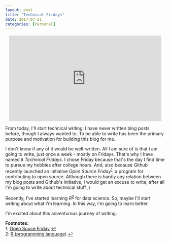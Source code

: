```yaml
---
layout: post
title: "Technical Fridays"
date: 2017-07-21
categories: [Personal]
---
```


<div style="text-align: center">
<iframe src="https://giphy.com/embed/xUPGcy1SP080IEoMkE" width="480" height="270" frameBorder="0" class="giphy-embed" allowFullScreen></iframe><p><a href="https://giphy.com/gifs/video-computer-xUPGcy1SP080IEoMkE"></a></p>
</div>

From today, I'll start technical writing. I have never written blog posts before, though I always wanted to. To be able to write has been the primary purpose and motivation for building this blog for me.

I don't know if any of it would be well-written. All I am sure of is that I am going to write, just once a week - mostly on Fridays. That's why I have named it *Technical Fridays*. I chose Friday because that's the day I find time to pursue my hobbies after college hours. And, also because Github recently launched an initiative *Open Source Friday*<sup id="a1">[1](#myfootnote1)</sup>, a program for contributing to open source. Although there is hardly any relation between my blog posts and Github's initiative, I would get an excuse to write; after all I'm going to write about technical stuff ;)

Recently, I've started learning *R*<sup id="a2">[2](#myfootnote2)</sup> for data science. So, maybe I'll start writing about what I'm learning. In this way, I'm going to learn better.

I'm excited about this adventurous journey of writing.


**Footnotes:**  
<a name="myfootnote1"></a>1: [Open Souce Friday](https://github.com/blog/2386-contribute-on-open-source-friday) [↩](#a1)  
<a name="myfootnote2"></a>2: [R (programming language)](https://cran.r-project.org) [↩](#a2)  
